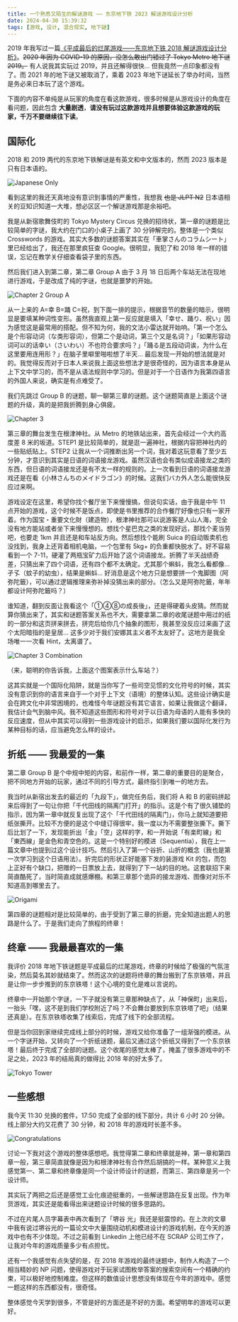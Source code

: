 ```yaml
---
title: 一个熟悉又陌生的解谜游戏 —— 东京地下铁 2023 解谜游戏设计分析
date: 2024-04-30 15:39:32
tags: [游戏, 设计, 混合现实, 地下謎]
---
```


2019 年我写过一篇[《平成最后的烂尾游戏——东京地下铁 2018 解谜游戏设计分析》](/2019/01/10/heisei-last-unfinished-game)。~~2020 年因为 COVID-19 的原因，没怎么敢出门错过了 Tokyo Metro 地下谜 2019。~~ 有人说我其实玩过 2019，并且还解得很快... 但我竟然一点印象都没有了。而 2021 年的地下谜又被取消了，乘着 2023 年地下谜延长了举办时间，当然是务必来日本玩了这个游戏。

下面的内容不单纯是从玩家的角度在看这款游戏，很多时候是从游戏设计的角度在看问题，因此包含 **大量剧透**，**请没有玩过这款游戏并且想要体验这款游戏的玩家，千万不要继续往下读**。

## 国际化

2018 和 2019 两代的东京地下铁解谜是有英文和中文版本的，然而 2023 版本是只有日本语的。

![Japanese Only](/assets/images/tokyo-metro-2023-japanese.png)

看到这里的我还天真地没有意识到事情的严重性，我想我 ~~也是 JLPT N2~~ 日本语相关的豆知识知道一大堆，想必区区一个解谜游戏那是余裕吧。

我是从新宿歌舞伎町的 Tokyo Mystery Circus 兑换的招待状，第一章的谜题是比较简单的字谜，我大约在门口的小桌子上画了 30 分钟解完的。整体是一个类似 Crosswords 的游戏。其实大多数的谜题答案其实在「車掌さんのコラムシート」里已经给出了，我还在那里疯狂查 Google。很明显，我犯了和 2018 年一样的错误，忘记在教学关仔细查看袋子里的东西。

然后我们进入到第二章，第二章 Group A 由于 3 月 18 日后两个车站无法在现地进行游戏，于是改成了纯的字谜，也就是噩梦的开始。

![Chapter 2 Group A](/assets/images/tokyo-metro-2023-chapter-2-group-a.jpg)

从一上来的 A=幸 B=踊 C=祝，到下面一排的提示，根据音节的数量的暗示，很明显是要填某种词性变形。虽然我直观上第一反应就是填入「幸せ、踊り、祝い」因为感觉这是最常用的搭配。但不知为何，我的文法小雷达就开始响。「第一个怎么是个形容动词（な类形容词），但第二个是动词，第三个又是名词？」「如果形容动词可以的话幸い（さいわい）不也符合要求吗？」「踊る是五段动词诶，为什么在这里要用连用形？」在脑子里噼里啪啦想了半天... 最后发现一开始的想法就是对的。我觉得反而对于日本人来说我上面这些想法才是很奇怪的，因为语言本身是从上下文中学习的，而不是从语法规则中学习的。但是对于一个日语作为我第四语言的外国人来说，确实是有点难受了。

我们先跳过 Group B 的谜题，聊一聊第三章的谜题。这个谜题简直是上面这个谜题的升级，真的是把我折腾到身心俱疲。

![Chapter 3](/assets/images/tokyo-metro-2023-chapter-3.jpg)

第三章的舞台发生在根津神社。从 Metro 的地铁站出来，首先会经过一个大约高度差 8 米的坂道。STEP1 是比较简单的，就是逛一遍神社，根据内容把神社内的一些贴纸贴上。STEP2 让我从一个词推断出另一个词，我对着这玩意看了至少五分钟，才意识到其实是日语的词语接龙游戏。虽然汉语也会有类似成语接龙之类的东西，但日语的词语接龙还是有不太一样的规则的。上一次看到日语的词语接龙游戏还是在看《小林さんちのメイドラゴン》的时候。这我们バカ外人怎么能很快反应过来啊。

游戏设定在这里，希望你找个餐厅坐下来慢慢搞，但说句实话，由于我是中午 11 点开始的游戏，这个时候不是饭点，即使是书里推荐的合作餐厅好像也只有一家开着。作为国宝・重要文化財（建造物），根津神社那可以说游客是人山人海，完全没有地方能站或者坐下来慢慢想的。想找个星巴克之类的发现好远，那找个麦当劳吧，也要走 1km 并且还是和车站反方向。然后想找个能刷 Suica 的自动贩卖机也没找到，我身上还背着相机电脑，一个包里有 5kg+ 的负重都快脱水了。好不容易看到一个 7-11，硬灌了两瓶宝矿力后开始了这个词语接龙。折腾了半天战绩奇差，只猜出来了四个词语，还有四个都不太确定。尤其那个蝌蚪，我怎么看都像... 孑孓（蚊子的幼虫），结果是蝌蚪... 好消息是这个地方只是想要拼一个鬼脚图（阿弥陀籤），可以通过逻辑推理来弥补掉没猜出来的部分。（怎么又是阿弥陀籤，年年都设计阿弥陀籤吗？）

谁知道，翻到反面让我看这个「①④⑧の成長後」，还是得硬着头皮猜。然而就算你猜出来了，其实和谜题答案关系也不大，需要拿第二章的收尾谜题中用过的纸的一部分和这页拼来拼去，拼完后给你几个抽象的图形，我甚至没反应过来画了这个太阳暗指的是皇居... 这多少对于我们安娜其主义者不太友好了。这地方是我全场唯一一次看 Hint，太离谱了。

![Chapter 3 Combination](/assets/images/tokyo-metro-2023-chapter-3-combination.jpg)

（来，聪明的你告诉我，上面这个图案表示什么车站？）

这其实就是一个国际化陷阱，就是当你写了一些司空见惯的文化符号的时候，其实没有意识到你的语言来自于一个对于上下文（语境）的整体认知。这些设计确实是会在跨文化中非常困境的，也难怪今年谜题没有其它语言，如果让我做这个翻译，我估计会气到脑中风。我不知道这些图形和符号对于以日语为母语的人能有多快的反应速度，但从中其实可以得到一些游戏设计的启示，如果我们要以国际化发行为某种目标的话，应当避免怎么样的设计。

## 折纸 —— 我最爱的一集

第二章 Group B 是个中规中矩的内容，和前作一样，第二章的重要目的是聚合，把不同地方开始的玩家，通过不同的引导方式，最终指引到唯一的地方去。

我当时从新宿出发去的最近的「九段下」，做完任务后，我们将 A 和 B 的密码拼起来后得到了一句让你把「千代田线的隔离门打开」的指示。这是个有了很久铺垫的指示，因为第一章中就反复出现了这个「千代田线的隔离门」，你马上就知道要把纸张撕开。比较不方便的是这个中缝订得很牢，我一度以为不需要整张撕下。撕下后比划了一下，发现能折出「金」「空」这样的字，和一开始说「有楽町線」和「東西線」是金色和青空色的。这是一个特别好的模进（Sequentia），我在上一篇文章中也提到过这个设计技巧。然后引入了第一个谷折、山折的概念（我也是第一次学习到这个日语用法）。折完后的形状正好能塞下发的装游戏 Kit 的包，而包上正好有个缺口，把赠的一日票放上去，就得到了下一站的目的地。这套联招下来简直酷死了，当时简直成就感爆棚。和第三章那个诡异的接龙游戏、图像对对乐不知道高到哪里去了。

![Origami](/assets/images/tokyo-metro-2023-origami.jpg)

第四章的谜题相对是比较简单的，由于受到了第三章的折磨，完全知道出题人的思路是什么了。于是我们走向了旅程的终章！

## 终章 —— 我最最喜欢的一集

我评价 2018 年地下铁谜题是平成最后的烂尾游戏，终章的时候给了极强的气氛渲染，然后莫名其妙就结束了。然而这次的谜题将终章的舞台搬到了东京铁塔，并且是让你一步步推到的东京铁塔！这个心境的变化是难以言说的。

终章中一开始那个字谜，一下子就没有第三章那种缺点了，从「神保町」出来后，一抬头「嘿，这不是到我们学校附近了吗？不会舞台要放到东京铁塔了吧」（结果还真是）。在东京铁塔收集了线索后，完成了线下的全部流程。

但是当你回到家继续完成线上部分的时候，游戏又给你准备了一组渐强的模进。从一个字谜开始，又转向了一个折纸谜题，最后又通过这个折纸又得到了一个东京铁塔！最后终于完成了全部的谜题。这个收尾的感觉太棒了，掩盖了很多游戏中的不足之处，2023 年的结局真的做得比 2018 年的好太多了。

![Tokyo Tower](/assets/images/tokyo-metro-2023-tokyo-tower.jpg)

## 一些感想

我今天 11:30 兑换的套件，17:50 完成了全部的线下部分，共计 6 小时 20 分钟。线上部分大约又花费了 30 分钟，和 2018 年的游戏时长差不多。

![Congratulations](/assets/images/tokyo-metro-2023-congratulations.jpg)

讨论一下我对这个游戏的整体感想吧。我觉得第二章和终章就是神，第一章和第四章一般，第三章简直就像是因为和根津神社有合作然后胡搞的一样。某种意义上我感觉第一、第二章和终章像是同一个设计师设计的谜题，而第三、第四章是另一个设计师。

其实玩了两把之后还是感觉工业化痕迹挺重的，一些解谜思路在反复出现。作为年货游戏，其实还是能看得出来谜题设计时候的很多思路的。

不过在片尾人员字幕表中再次看到了「堺谷 光」我还是挺震惊的。在上次的文章中我有说过堺谷光的一篇论文中大量围绕动机和模进设计的游戏机制，在今天的游戏中也有不少体现。不过之前看到 Linkedin 上他已经不在 SCRAP 公司工作了，让我对今年的游戏质量多少有点担忧。

还有一个我感觉有点失望的是，在 2018 年游戏的最终谜题中，制作人构造了一个相当精妙的 NP 问题，使得游戏对于玩家试图枚举答案的搜索空间有一个精确的约束，可以极好地控制难度。但这样的数值设计思想没有体现在今年的游戏中。感觉一题这样的东西都没有，很奇怪。

整体感觉今天学到很多，不管是好的方面还是不好的方面。希望明年的游戏可以更好。
